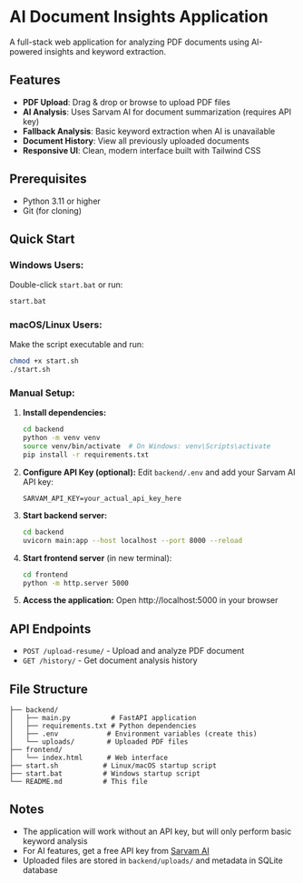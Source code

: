 # AI Document Insights Application

A full-stack web application for analyzing PDF documents using AI-powered insights and keyword extraction.

## Features

- **PDF Upload**: Drag & drop or browse to upload PDF files
- **AI Analysis**: Uses Sarvam AI for document summarization (requires API key)
- **Fallback Analysis**: Basic keyword extraction when AI is unavailable
- **Document History**: View all previously uploaded documents
- **Responsive UI**: Clean, modern interface built with Tailwind CSS

## Prerequisites

- Python 3.11 or higher
- Git (for cloning)

## Quick Start

### Windows Users:
Double-click `start.bat` or run:
```bash
start.bat
```

### macOS/Linux Users:
Make the script executable and run:
```bash
chmod +x start.sh
./start.sh
```

### Manual Setup:

1. **Install dependencies:**
   ```bash
   cd backend
   python -m venv venv
   source venv/bin/activate  # On Windows: venv\Scripts\activate
   pip install -r requirements.txt
   ```

2. **Configure API Key (optional):**
   Edit `backend/.env` and add your Sarvam AI API key:
   ```
   SARVAM_API_KEY=your_actual_api_key_here
   ```

3. **Start backend server:**
   ```bash
   cd backend
   uvicorn main:app --host localhost --port 8000 --reload
   ```

4. **Start frontend server** (in new terminal):
   ```bash
   cd frontend
   python -m http.server 5000
   ```

5. **Access the application:**
   Open http://localhost:5000 in your browser

## API Endpoints

- `POST /upload-resume/` - Upload and analyze PDF document
- `GET /history/` - Get document analysis history

## File Structure

```
├── backend/
│   ├── main.py          # FastAPI application
│   ├── requirements.txt # Python dependencies
│   ├── .env            # Environment variables (create this)
│   └── uploads/        # Uploaded PDF files
├── frontend/
│   └── index.html      # Web interface
├── start.sh           # Linux/macOS startup script
├── start.bat          # Windows startup script
└── README.md          # This file
```

## Notes

- The application will work without an API key, but will only perform basic keyword analysis
- For AI features, get a free API key from [Sarvam AI](https://sarvam.ai)
- Uploaded files are stored in `backend/uploads/` and metadata in SQLite database
